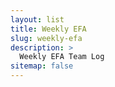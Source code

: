 ```yaml
---
layout: list
title: Weekly EFA
slug: weekly-efa
description: >
  Weekly EFA Team Log
sitemap: false
---
```

